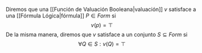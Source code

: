 Diremos que una [[Función de Valuación Booleana|valuación]] $v$ satisface a una [[Fórmula Lógica|fórmula]] $P∈Form$ si $$v(p) = ⊤$$De la misma manera, diremos que $v$ satisface a un conjunto $S⊆ Form$ si $$∀Q∈S:v(Q)=⊤$$

